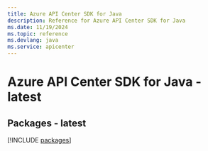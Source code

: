 ```yaml
---
title: Azure API Center SDK for Java
description: Reference for Azure API Center SDK for Java
ms.date: 11/19/2024
ms.topic: reference
ms.devlang: java
ms.service: apicenter
---
```

# Azure API Center SDK for Java - latest
## Packages - latest
[!INCLUDE [packages](api-center-index.md)]